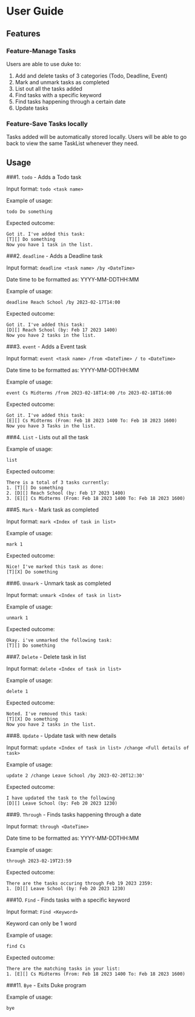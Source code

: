 # User Guide

## Features 

### Feature-Manage Tasks

Users are able to use duke to:
1. Add and delete tasks of 3 categories (Todo, Deadline, Event)
2. Mark and unmark tasks as completed
3. List out all the tasks added
4. Find tasks with a specific keyword
5. Find tasks happening through a certain date
6. Update tasks

### Feature-Save Tasks locally

Tasks added will be automatically stored locally. Users will
be able to go back to view the same TaskList whenever they need.

## Usage
###1.  `todo` - Adds a Todo task

Input format: `todo <task name>`

Example of usage: 

`todo Do something`

Expected outcome:

```
Got it. I've added this task:
[T][] Do something
Now you have 1 task in the list.
```

###2. `deadline` - Adds a Deadline task

Input format: `deadline <task name> /by <DateTime>`

Date time to be formatted as: YYYY-MM-DDTHH:MM

Example of usage:

`deadline Reach School /by 2023-02-17T14:00` 

Expected outcome:

```
Got it. I've added this task:
[D][] Reach School (by: Feb 17 2023 1400)
Now you have 2 tasks in the list.
```

###3. `event` - Adds a Event task

Input format: `event <task name> /from <DateTime> / to <DateTime>`

Date time to be formatted as: YYYY-MM-DDTHH:MM

Example of usage:

`event Cs Midterms /from 2023-02-18T14:00 /to 2023-02-18T16:00`


Expected outcome:

```
Got it. I've added this task:
[E][] Cs Midterms (From: Feb 18 2023 1400 To: Feb 18 2023 1600)
Now you have 3 Tasks in the list.
```

###4. `List` - Lists out all the task

Example of usage:

`list`

Expected outcome:

```
There is a total of 3 tasks currently:
1. [T][] Do something
2. [D][] Reach School (by: Feb 17 2023 1400)
3. [E][] Cs Midterms (From: Feb 18 2023 1400 To: Feb 18 2023 1600)
```

###5. `Mark` - Mark task as completed

Input format: `mark <Index of task in list>`

Example of usage:

`mark 1`

Expected outcome:

```
Nice! I've marked this task as done:
[T][X] Do something
```
###6. `Unmark` - Unmark task as completed

Input format: `unmark <Index of task in list>`

Example of usage:

`unmark 1`

Expected outcome:

```
Okay. i've unmarked the following task:
[T][] Do something
```

###7. `Delete` - Delete task in list

Input format: `delete <Index of task in list>`

Example of usage:

`delete 1`

Expected outcome:

```
Noted. I've removed this task:
[T][X] Do something
Now you have 2 tasks in the list.
```

###8. `Update` - Update task with new details

Input format: `update <Index of task in list> /change <Full details of task>`

Example of usage:

`update 2 /change Leave School /by 2023-02-20T12:30' `

Expected outcome:

```
I have updated the task to the following
[D][] Leave School (by: Feb 20 2023 1230)
```

###9. `Through` - Finds tasks happening through a date

Input format: `through <DateTime>`

Date time to be formatted as: YYYY-MM-DDTHH:MM

Example of usage:

`through 2023-02-19T23:59`

Expected outcome:

```
There are the tasks occuring through Feb 19 2023 2359:
1. [D][] Leave School (by: Feb 20 2023 1230)
```

###10. `Find` - Finds tasks with a specific keyword

Input format: `Find <Keyword>`

Keyword can only be 1 word

Example of usage:

`find Cs`

Expected outcome:

```
There are the matching tasks in your list:
1. [E][] Cs Midterms (From: Feb 18 2023 1400 To: Feb 18 2023 1600)
```

###11. `Bye` - Exits Duke program

Example of usage:

`bye`
